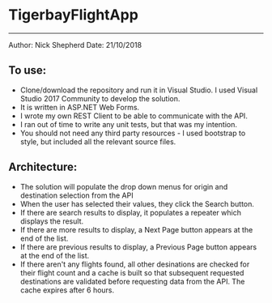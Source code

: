# TigerbayFlightApp
-------------------

Author: Nick Shepherd
Date: 21/10/2018

To use:
-------

- Clone/download the repository and run it in Visual Studio.  I used Visual Studio 2017 Community to develop the solution.  
- It is written in ASP.NET Web Forms.
- I wrote my own REST Client to be able to communicate with the API.
- I ran out of time to write any unit tests, but that was my intention.
- You should not need any third party resources - I used bootstrap to style, but included all the relevant source files.

Architecture:
-------------

- The solution will populate the drop down menus for origin and destination selection from the API
- When the user has selected their values, they click the Search button.
- If there are search results to display, it populates a repeater which displays the result.
- If there are more results to display, a Next Page button appears at the end of the list.
- If there are previous results to display, a Previous Page button appears at the end of the list.
- If there aren't any flights found, all other desinations are checked for their flight count and a cache is built so that subsequent requested destinations are validated before requesting data from the API.  The cache expires after 6 hours.
